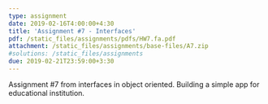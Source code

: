```yaml
---
type: assignment
date: 2019-02-16T4:00:00+4:30
title: 'Assignment #7 - Interfaces'
pdf: /static_files/assignments/pdfs/HW7.fa.pdf
attachment: /static_files/assignments/base-files/A7.zip
#solutions: /static_files/assignments
due: 2019-02-21T23:59:00+3:30
---
```

Assignment #7 from interfaces in object oriented. Building a simple app for educational institution.
